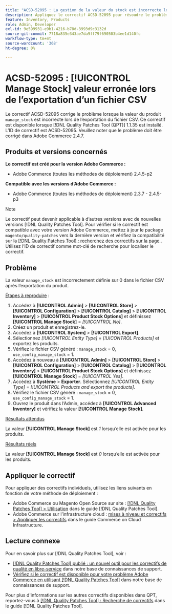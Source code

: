 ```yaml
---
title: "ACSD-52095 : La gestion de la valeur du stock est incorrecte lors de l’exportation au format CSV"
description: Appliquez le correctif ACSD-52095 pour résoudre le problème Adobe Commerce en raison duquel la valeur du stock de gestion du produit est incorrecte lors de l’exportation au format CSV.
feature: Inventory, Products
role: Admin, Developer
exl-id: 9e599931-e9b1-4216-b78d-3993d9c3132d
source-git-commit: 7718a835e343ae7da9ff79f690503b4ee1d140fc
workflow-type: tm+mt
source-wordcount: '368'
ht-degree: 0%

---
```


# ACSD-52095 : [!UICONTROL Manage Stock] valeur erronée lors de l’exportation d’un fichier CSV

Le correctif ACSD-52095 corrige le problème lorsque la valeur du produit `manage_stock` est incorrecte lors de l’exportation du fichier CSV. Ce correctif est disponible lorsque [!DNL Quality Patches Tool (QPT)] 1.1.35 est installé. L’ID de correctif est ACSD-52095. Veuillez noter que le problème doit être corrigé dans Adobe Commerce 2.4.7.

## Produits et versions concernés

**Le correctif est créé pour la version Adobe Commerce :**

* Adobe Commerce (toutes les méthodes de déploiement) 2.4.5-p2

**Compatible avec les versions d’Adobe Commerce :**

* Adobe Commerce (toutes les méthodes de déploiement) 2.3.7 - 2.4.5-p3

>[!NOTE]
>
>Le correctif peut devenir applicable à d’autres versions avec de nouvelles versions [!DNL Quality Patches Tool]. Pour vérifier si le correctif est compatible avec votre version Adobe Commerce, mettez à jour le package `magento/quality-patches` vers la dernière version et vérifiez la compatibilité sur la [[!DNL Quality Patches Tool] : recherchez des correctifs sur la page ](https://experienceleague.adobe.com/tools/commerce-quality-patches/index.html?lang=fr). Utilisez l’ID de correctif comme mot-clé de recherche pour localiser le correctif.

## Problème

La valeur `manage_stock` est incorrectement définie sur 0 dans le fichier CSV après l’exportation du produit.

<u>Étapes à reproduire</u> :

1. Accédez à **[!UICONTROL Admin]** > **[!UICONTROL Store]** > **[!UICONTROL Configuration]** > **[!UICONTROL Catalog]** > **[!UICONTROL Inventory]** > **[!UICONTROL Product Stock Options]** et définissez **[!UICONTROL Manage Stock]** = *[!UICONTROL No]*.
1. Créez un produit et enregistrez-le.
1. Accédez à **[!UICONTROL System]** > **[!UICONTROL Export]**.
1. Sélectionnez *[!UICONTROL Entity Type]* = *[!UICONTROL Products]* et exportez les produits.
1. Vérifiez le fichier CSV généré : `manage_stock` = 0, `use_config_manage_stock` = 1.
1. Accédez à nouveau à **[!UICONTROL Admin]** > **[!UICONTROL Store]** > **[!UICONTROL Configuration]** > **[!UICONTROL Catalog]** > **[!UICONTROL Inventory]** > **[!UICONTROL Product Stock Options]** et définissez **[!UICONTROL Manage Stock]** = *[!UICONTROL Yes]*.
1. Accédez à **Système** > **Exporter**.
Sélectionnez *[!UICONTROL Entity Type]* = *[!UICONTROL Products and export the products]*.
1. Vérifiez le fichier CSV généré : `manage_stock` = 0, `use_config_manage_stock` = 1.
1. Ouvrez le produit dans l’Admin, accédez à **[!UICONTROL Advanced Inventory]** et vérifiez la valeur **[!UICONTROL Manage Stock]**.

<u>Résultats attendus</u>

La valeur **[!UICONTROL Manage Stock]** est *1* lorsqu’elle est activée pour les produits.

<u>Résultats réels</u>

La valeur **[!UICONTROL Manage Stock]** est *0* lorsqu’elle est activée pour les produits.

## Appliquer le correctif

Pour appliquer des correctifs individuels, utilisez les liens suivants en fonction de votre méthode de déploiement :

* Adobe Commerce ou Magento Open Source sur site : [[!DNL Quality Patches Tool] > Utilisation](<https://experienceleague.adobe.com/docs/commerce-operations/tools/quality-patches-tool/usage.html?lang=fr>) dans le guide [!DNL Quality Patches Tool].
* Adobe Commerce sur l’infrastructure cloud : [mises à niveau et correctifs > Appliquer les correctifs](https://experienceleague.adobe.com/docs/commerce-cloud-service/user-guide/develop/upgrade/apply-patches.html?lang=fr) dans le guide Commerce on Cloud Infrastructure.

## Lecture connexe

Pour en savoir plus sur [!DNL Quality Patches Tool], voir :

* [[!DNL Quality Patches Tool] publié : un nouvel outil pour les correctifs de qualité en libre-service](/help/announcements/adobe-commerce-announcements/magento-quality-patches-released-new-tool-to-self-serve-quality-patches.md) dans notre base de connaissances de support.
* [Vérifiez si le correctif est disponible pour votre problème Adobe Commerce en utilisant  [!DNL Quality Patches Tool]](/help/support-tools/patches-available-in-qpt-tool/check-patch-for-magento-issue-with-magento-quality-patches.md) dans notre base de connaissances de support.

Pour plus d&#39;informations sur les autres correctifs disponibles dans QPT, reportez-vous à [[!DNL Quality Patches Tool] : Recherche de correctifs](<https://experienceleague.adobe.com/tools/commerce-quality-patches/index.html?lang=fr>) dans le guide [!DNL Quality Patches Tool].
